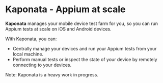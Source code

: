 # Kaponata - Appium at scale

**Kaponata** manages your mobile device test farm for you, so you can run Appium tests at scale on iOS and Android devices.

With Kaponata, you can:

- Centrally manage your devices and run your Appium tests from your local machine.
- Perform manual tests or inspect the state of your device by remotely connecting to your devices.

Note: Kaponata is a heavy work in progress.

